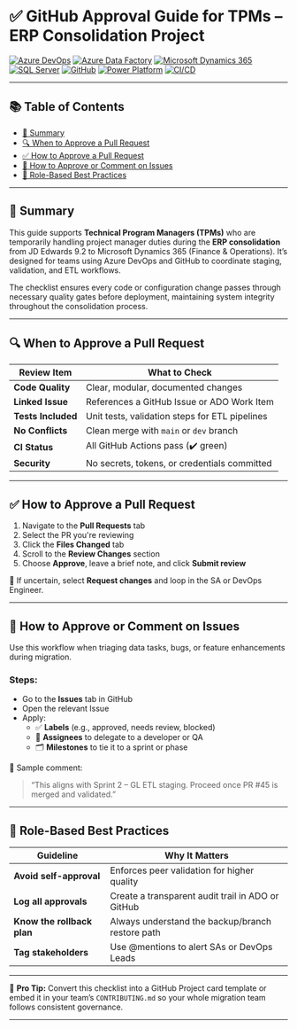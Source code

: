 # ✅ GitHub Approval Guide for TPMs – ERP Consolidation Project

[![Azure DevOps](https://img.shields.io/badge/DevOps-Azure-blue?logo=azuredevops)](https://azure.microsoft.com/services/devops)
[![Azure Data Factory](https://img.shields.io/badge/ETL-Azure_Data_Factory-0078D4?logo=microsoftazure)](https://azure.microsoft.com/services/data-factory)
[![Microsoft Dynamics 365](https://img.shields.io/badge/ERP-Dynamics_365-002050?logo=microsoft)](https://dynamics.microsoft.com)
[![SQL Server](https://img.shields.io/badge/Database-SQL_Server-CC2927?logo=microsoftsqlserver)](https://learn.microsoft.com/sql/sql-server)
[![GitHub](https://img.shields.io/badge/Code-GitHub-181717?logo=github)](https://github.com)
[![Power Platform](https://img.shields.io/badge/Power_Platform-Enabler-742774?logo=microsoftpowerpoint)](https://powerplatform.microsoft.com)
[![CI/CD](https://img.shields.io/badge/CI/CD-GitHub_Actions-blue?logo=githubactions)](https://github.com/features/actions)

---

## 📚 Table of Contents

- [📄 Summary](#-summary)
- [🔍 When to Approve a Pull Request](#-when-to-approve-a-pull-request)
- [✅ How to Approve a Pull Request](#-how-to-approve-a-pull-request)
- [📌 How to Approve or Comment on Issues](#-how-to-approve-or-comment-on-issues)
- [🔐 Role-Based Best Practices](#-role-based-best-practices)

---

## 📄 Summary

This guide supports **Technical Program Managers (TPMs)** who are temporarily handling project manager duties during the **ERP consolidation** from JD Edwards 9.2 to Microsoft Dynamics 365 (Finance & Operations). It’s designed for teams using Azure DevOps and GitHub to coordinate staging, validation, and ETL workflows.

The checklist ensures every code or configuration change passes through necessary quality gates before deployment, maintaining system integrity throughout the consolidation process.

---

## 🔍 When to Approve a Pull Request

| Review Item        | What to Check                                              |
|--------------------|------------------------------------------------------------|
| **Code Quality**   | Clear, modular, documented changes                         |
| **Linked Issue**   | References a GitHub Issue or ADO Work Item                |
| **Tests Included** | Unit tests, validation steps for ETL pipelines             |
| **No Conflicts**   | Clean merge with `main` or `dev` branch                    |
| **CI Status**      | All GitHub Actions pass (✔️ green)                         |
| **Security**       | No secrets, tokens, or credentials committed               |

---

## ✅ How to Approve a Pull Request

1. Navigate to the **Pull Requests** tab
2. Select the PR you're reviewing
3. Click the **Files Changed** tab
4. Scroll to the **Review Changes** section
5. Choose **Approve**, leave a brief note, and click **Submit review**

🛑 If uncertain, select **Request changes** and loop in the SA or DevOps Engineer.

---

## 📌 How to Approve or Comment on Issues

Use this workflow when triaging data tasks, bugs, or feature enhancements during migration.

### Steps:
- Go to the **Issues** tab in GitHub
- Open the relevant Issue
- Apply:
  - ✅ **Labels** (e.g., approved, needs review, blocked)
  - 👤 **Assignees** to delegate to a developer or QA
  - 🗂️ **Milestones** to tie it to a sprint or phase

💬 Sample comment:
> “This aligns with Sprint 2 – GL ETL staging. Proceed once PR #45 is merged and validated.”

---

## 🔐 Role-Based Best Practices

| Guideline                | Why It Matters                                          |
|--------------------------|---------------------------------------------------------|
| **Avoid self-approval**  | Enforces peer validation for higher quality             |
| **Log all approvals**    | Create a transparent audit trail in ADO or GitHub       |
| **Know the rollback plan** | Always understand the backup/branch restore path      |
| **Tag stakeholders**     | Use @mentions to alert SAs or DevOps Leads              |

---

🎯 **Pro Tip:** Convert this checklist into a GitHub Project card template or embed it in your team’s `CONTRIBUTING.md` so your whole migration team follows consistent governance.

---


